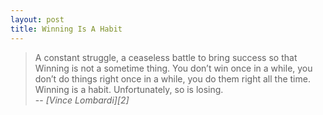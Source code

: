 ```yaml
---
layout: post
title: Winning Is A Habit
---
```

> A constant struggle, a ceaseless battle to bring success so that Winning is not a sometime thing. You don&#8217;t win once in a while, you don&#8217;t do things right once in a while, you do them right all the time. Winning is a habit. Unfortunately, so is losing.  
> -- <cite>[Vince Lombardi][2]</cite>

[1]: http://en.wikipedia.org/wiki/Vince_Lombardi
